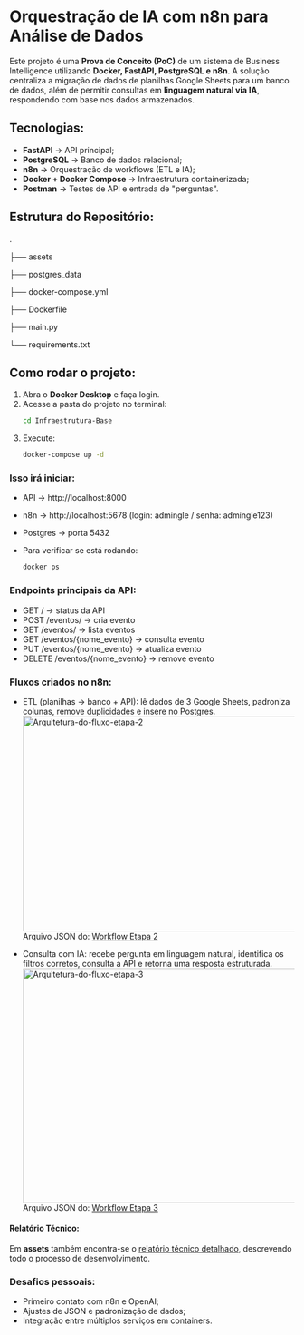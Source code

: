 # Orquestração de IA com n8n para Análise de Dados  

Este projeto é uma **Prova de Conceito (PoC)** de um sistema de Business Intelligence utilizando **Docker, FastAPI, PostgreSQL e n8n**.  A solução centraliza a migração de dados de planilhas Google Sheets para um banco de dados, além de permitir consultas em **linguagem natural via IA**, respondendo com base nos dados armazenados.  

## Tecnologias:
- **FastAPI** → API principal;
- **PostgreSQL** → Banco de dados relacional;  
- **n8n** → Orquestração de workflows (ETL e IA);
- **Docker + Docker Compose** → Infraestrutura containerizada;
- **Postman** → Testes de API e entrada de "perguntas".

## Estrutura do Repositório:
.

├── assets

├── postgres_data

├── docker-compose.yml

├── Dockerfile

├── main.py

└── requirements.txt

## Como rodar o projeto: 

1. Abra o **Docker Desktop** e faça login.  
2. Acesse a pasta do projeto no terminal:  
   ```bash
   cd Infraestrutura-Base
3. Execute:
   ```bash
   docker-compose up -d

### Isso irá iniciar:
- API → http://localhost:8000
- n8n → http://localhost:5678
 (login: admingle / senha: admingle123)
- Postgres → porta 5432
  
-  Para verificar se está rodando:  
     ```bash
    docker ps

### Endpoints principais da API:
- GET / → status da API
- POST /eventos/ → cria evento
- GET /eventos/ → lista eventos
- GET /eventos/{nome_evento} → consulta evento
- PUT /eventos/{nome_evento} → atualiza evento
- DELETE /eventos/{nome_evento} → remove evento

### Fluxos criados no n8n:
- ETL (planilhas → banco + API): lê dados de 3 Google Sheets, padroniza colunas, remove duplicidades e insere no Postgres.
  <img width="1048" height="380" alt="Arquitetura-do-fluxo-etapa-2" src="https://github.com/user-attachments/assets/f942e088-de0e-487d-84ae-0f6a11f64863" />
  Arquivo JSON do: [Workflow Etapa 2](assets/Workflow-Etapa2.json)

- Consulta com IA: recebe pergunta em linguagem natural, identifica os filtros corretos, consulta a API e retorna uma resposta estruturada.
  <img width="1376" height="414" alt="Arquitetura-do-fluxo-etapa-3" src="https://github.com/user-attachments/assets/e3cf6c74-8516-4218-84ab-9eef8f8f87dc" />
 Arquivo JSON do:
[Workflow Etapa 3](assets/Workflow-Etapa3.json)

#### Relatório Técnico:
Em **assets** também encontra-se o [relatório técnico detalhado](assets/relatorio.md), descrevendo todo o processo de desenvolvimento.

### Desafios pessoais:
- Primeiro contato com n8n e OpenAI;
- Ajustes de JSON e padronização de dados;
- Integração entre múltiplos serviços em containers.
